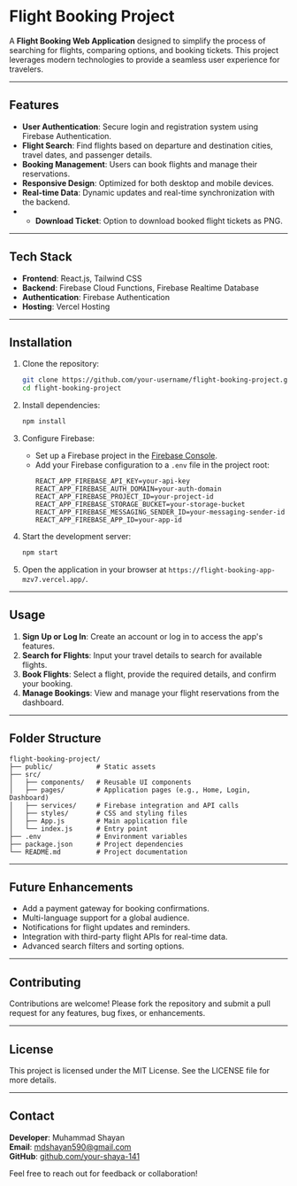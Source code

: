 # Flight Booking Project

A **Flight Booking Web Application** designed to simplify the process of searching for flights, comparing options, and booking tickets. This project leverages modern technologies to provide a seamless user experience for travelers.

---

## Features

- **User Authentication**: Secure login and registration system using Firebase Authentication.
- **Flight Search**: Find flights based on departure and destination cities, travel dates, and passenger details.
- **Booking Management**: Users can book flights and manage their reservations.
- **Responsive Design**: Optimized for both desktop and mobile devices.
- **Real-time Data**: Dynamic updates and real-time synchronization with the backend.
- - **Download Ticket**: Option to download booked flight tickets as PNG.

---

## Tech Stack

- **Frontend**: React.js, Tailwind CSS
- **Backend**: Firebase Cloud Functions, Firebase Realtime Database
- **Authentication**: Firebase Authentication
- **Hosting**: Vercel Hosting

---

## Installation

1. Clone the repository:
   ```bash
   git clone https://github.com/your-username/flight-booking-project.git
   cd flight-booking-project
   ```

2. Install dependencies:
   ```bash
   npm install
   ```

3. Configure Firebase:
   - Set up a Firebase project in the [Firebase Console](https://console.firebase.google.com/).
   - Add your Firebase configuration to a `.env` file in the project root:
     ```env
     REACT_APP_FIREBASE_API_KEY=your-api-key
     REACT_APP_FIREBASE_AUTH_DOMAIN=your-auth-domain
     REACT_APP_FIREBASE_PROJECT_ID=your-project-id
     REACT_APP_FIREBASE_STORAGE_BUCKET=your-storage-bucket
     REACT_APP_FIREBASE_MESSAGING_SENDER_ID=your-messaging-sender-id
     REACT_APP_FIREBASE_APP_ID=your-app-id
     ```

4. Start the development server:
   ```bash
   npm start
   ```

5. Open the application in your browser at `https://flight-booking-app-mzv7.vercel.app/`.

---

## Usage

1. **Sign Up or Log In**: Create an account or log in to access the app's features.
2. **Search for Flights**: Input your travel details to search for available flights.
3. **Book Flights**: Select a flight, provide the required details, and confirm your booking.
4. **Manage Bookings**: View and manage your flight reservations from the dashboard.

---

## Folder Structure

```plaintext
flight-booking-project/
├── public/           # Static assets
├── src/
│   ├── components/   # Reusable UI components
│   ├── pages/        # Application pages (e.g., Home, Login, Dashboard)
│   ├── services/     # Firebase integration and API calls
│   ├── styles/       # CSS and styling files
│   ├── App.js        # Main application file
│   └── index.js      # Entry point
├── .env              # Environment variables
├── package.json      # Project dependencies
└── README.md         # Project documentation
```

---

## Future Enhancements

- Add a payment gateway for booking confirmations.
- Multi-language support for a global audience.
- Notifications for flight updates and reminders.
- Integration with third-party flight APIs for real-time data.
- Advanced search filters and sorting options.

---

## Contributing

Contributions are welcome! Please fork the repository and submit a pull request for any features, bug fixes, or enhancements.

---

## License

This project is licensed under the MIT License. See the LICENSE file for more details.

---

## Contact

**Developer**: Muhammad Shayan  
**Email**: [mdshayan590@gmail.com](mailto:mdshayan590@gmail.com)  
**GitHub**: [github.com/your-shaya-141](https://github.com/shaya-141)

Feel free to reach out for feedback or collaboration!

